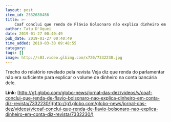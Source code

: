 ```yaml
---
layout: post
item_id: 2532680486
title: >-
    Coaf conclui que renda de Flávio Bolsonaro não explica dinheiro em conta, diz revista
author: Tatu D'Oquei
date: 2019-01-27 00:40:49
pub_date: 2019-01-27 00:40:49
time_added: 2019-03-30 09:48:55
category: 
tags: []
image: http://s03.video.glbimg.com/x720/7332230.jpg
---
```


Trecho do relatório revelado pela revista Veja diz que renda do parlamentar não era suficiente para explicar o volume de dinheiro na conta bancária dele.

**Link:** [http://g1.globo.com/globo-news/jornal-das-dez/videos/v/coaf-conclui-que-renda-de-flavio-bolsonaro-nao-explica-dinheiro-em-conta-diz-revista/7332230/](http://g1.globo.com/globo-news/jornal-das-dez/videos/v/coaf-conclui-que-renda-de-flavio-bolsonaro-nao-explica-dinheiro-em-conta-diz-revista/7332230/)

